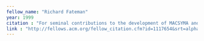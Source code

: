 ```yaml
---
fellow_name: "Richard Fateman"
year: 1999
citation : "For seminal contributions to the development of MACSYMA and symbolic processing systems."
link : "http://fellows.acm.org/fellow_citation.cfm?id=1117654&srt=alpha&alpha=F"
---
```

